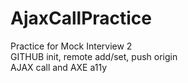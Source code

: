 # AjaxCallPractice
Practice for Mock Interview 2
<br>
GITHUB init, remote add/set, push origin 
<br>
AJAX call and AXE a11y
